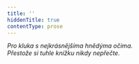 ```yaml
---
title: ''
hiddenTitle: true
contentType: prose
---
```


<section>

_Pro kluka s nejkrásnějšíma hnědýma očima.  
Přestože si tuhle knížku nikdy nepřečte._

</section>
